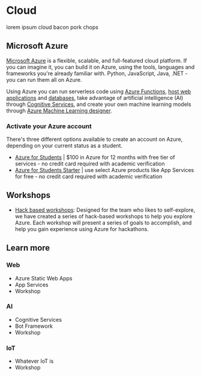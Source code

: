# Cloud

lorem ipsum cloud bacon pork chops

## Microsoft Azure

[Microsoft Azure](https://azure.microsoft.com/free/students/?WT.mc_id=hackwithazure-hackathon-cxa) is a flexible, scalable, and full-featured cloud platform. If you can imagine it, you can build it on Azure, using the tools, languages and frameworks you're already familiar with. Python, JavaScript, Java, .NET - you can run them all on Azure.

Using Azure you can run serverless code using [Azure Functions](https://azure.microsoft.com/services/functions/?WT.mc_id=hackwithazure-hackathon-cxa), [host web applications](https://docs.microsoft.com/azure/static-web-apps/overview?WT.mc_id=hackwithazure-hackathon-cxa) and [databases](https://azure.microsoft.com/product-categories/databases/?WT.mc_id=hackwithazure-hackathon-cxa), take advantage of artificial intelligence (AI) through [Cognitive Services](https://azure.microsoft.com/services/cognitive-services/?WT.mc_id=hackwithazure-hackathon-cxa), and create your own machine learning models through [Azure Machine Learning designer](https://docs.microsoft.com/azure/machine-learning/concept-designer?WT.mc_id=hackwithazure-hackathon-cxa).

### Activate your Azure account

There's three different options available to create an account on Azure, depending on your current status as a student.

- [Azure for Students](https://azure.microsoft.com/free/students/?WT.mc_id=hackwithazure-hackathon-cxa) | $100 in Azure for 12 months with free tier of services - no credit card required with academic verification
- [Azure for Students Starter](https://azure.microsoft.com/free/students-starter-faq/?WT.mc_id=hackwithazure-hackathon-cxa) | use select Azure products like App Services for free - no credit card required with academic verification

## Workshops

- [Hack based workshops](./workshops.md): Designed for the team who likes to self-explore, we have created a series of hack-based workshops to help you explore Azure. Each workshop will present a series of goals to accomplish, and help you gain experience using Azure for hackathons.

## Learn more

### Web

- Azure Static Web Apps
- App Services
- Workshop

### AI

- Cognitive Services
- Bot Framework
- Workshop

### IoT

- Whatever IoT is
- Workshop
